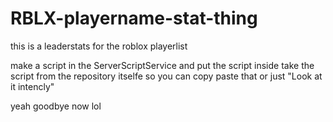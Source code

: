 # RBLX-playername-stat-thing
this is a leaderstats for the roblox playerlist

make a script in the ServerScriptService and put the script inside
take the script from the repository itselfe so you can copy paste that or just "Look at it intencly"

yeah goodbye now lol
